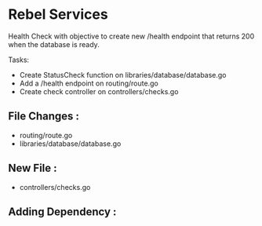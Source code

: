 # Rebel Services

Health Check with objective to create  new /health endpoint that returns 200 when the database is ready.

Tasks:
- Create StatusCheck function on libraries/database/database.go
- Add a /health endpoint on routing/route.go
- Create check controller on controllers/checks.go

## File Changes :
- routing/route.go
- libraries/database/database.go

## New File :
- controllers/checks.go

## Adding Dependency :